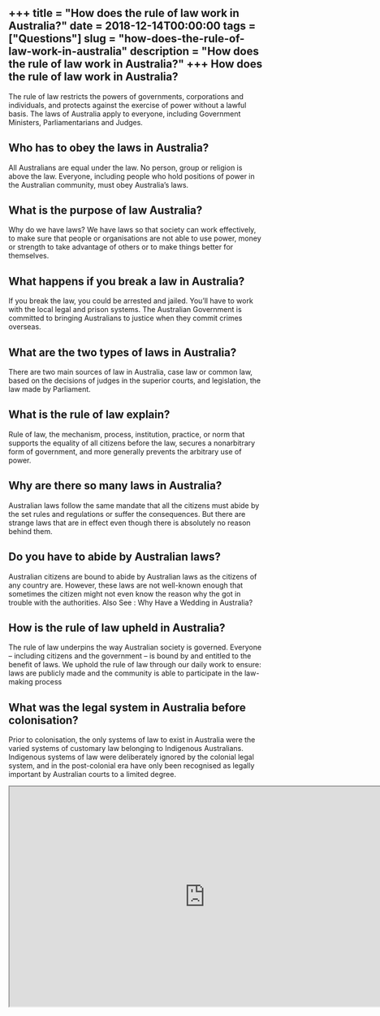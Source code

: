 +++
title = "How does the rule of law work in Australia?"
date = 2018-12-14T00:00:00
tags = ["Questions"]
slug = "how-does-the-rule-of-law-work-in-australia"
description = "How does the rule of law work in Australia?"
+++
How does the rule of law work in Australia?
-------------------------------------------

The rule of law restricts the powers of governments, corporations and individuals, and protects against the exercise of power without a lawful basis. The laws of Australia apply to everyone, including Government Ministers, Parliamentarians and Judges.

Who has to obey the laws in Australia?
--------------------------------------

All Australians are equal under the law. No person, group or religion is above the law. Everyone, including people who hold positions of power in the Australian community, must obey Australia’s laws.

What is the purpose of law Australia?
-------------------------------------

Why do we have laws? We have laws so that society can work effectively, to make sure that people or organisations are not able to use power, money or strength to take advantage of others or to make things better for themselves.

What happens if you break a law in Australia?
---------------------------------------------

If you break the law, you could be arrested and jailed. You’ll have to work with the local legal and prison systems. The Australian Government is committed to bringing Australians to justice when they commit crimes overseas.

What are the two types of laws in Australia?
--------------------------------------------

There are two main sources of law in Australia, case law or common law, based on the decisions of judges in the superior courts, and legislation, the law made by Parliament.

What is the rule of law explain?
--------------------------------

Rule of law, the mechanism, process, institution, practice, or norm that supports the equality of all citizens before the law, secures a nonarbitrary form of government, and more generally prevents the arbitrary use of power.

Why are there so many laws in Australia?
----------------------------------------

Australian laws follow the same mandate that all the citizens must abide by the set rules and regulations or suffer the consequences. But there are strange laws that are in effect even though there is absolutely no reason behind them.

Do you have to abide by Australian laws?
----------------------------------------

Australian citizens are bound to abide by Australian laws as the citizens of any country are. However, these laws are not well-known enough that sometimes the citizen might not even know the reason why the got in trouble with the authorities. Also See : Why Have a Wedding in Australia?

How is the rule of law upheld in Australia?
-------------------------------------------

The rule of law underpins the way Australian society is governed. Everyone – including citizens and the government – is bound by and entitled to the benefit of laws. We uphold the rule of law through our daily work to ensure: laws are publicly made and the community is able to participate in the law-making process

What was the legal system in Australia before colonisation?
-----------------------------------------------------------

Prior to colonisation, the only systems of law to exist in Australia were the varied systems of customary law belonging to Indigenous Australians. Indigenous systems of law were deliberately ignored by the colonial legal system, and in the post-colonial era have only been recognised as legally important by Australian courts to a limited degree.

<iframe allow="accelerometer; autoplay; clipboard-write; encrypted-media; gyroscope; picture-in-picture" allowfullscreen="" class="__youtube_prefs__  epyt-is-override  no-lazyload" data-no-lazy="1" data-origheight="433" data-origwidth="770" data-skipgform_ajax_framebjll="" height="433" id="_ytid_61626" loading="lazy" src="https://www.youtube.com/embed/h9c-INkU-AU?enablejsapi=1&autoplay=0&cc_load_policy=0&cc_lang_pref=&iv_load_policy=1&loop=0&modestbranding=0&rel=1&fs=1&playsinline=0&autohide=2&theme=dark&color=red&controls=1&" title="YouTube player" width="770"></iframe>